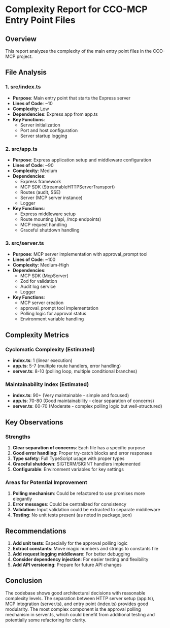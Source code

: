 # Complexity Report for CCO-MCP Entry Point Files

## Overview

This report analyzes the complexity of the main entry point files in the CCO-MCP project.

## File Analysis

### 1. src/index.ts
- **Purpose**: Main entry point that starts the Express server
- **Lines of Code**: ~10
- **Complexity**: Low
- **Dependencies**: Express app from app.ts
- **Key Functions**: 
  - Server initialization
  - Port and host configuration
  - Server startup logging

### 2. src/app.ts
- **Purpose**: Express application setup and middleware configuration
- **Lines of Code**: ~90
- **Complexity**: Medium
- **Dependencies**: 
  - Express framework
  - MCP SDK (StreamableHTTPServerTransport)
  - Routes (audit, SSE)
  - Server (MCP server instance)
  - Logger
- **Key Functions**:
  - Express middleware setup
  - Route mounting (/api, /mcp endpoints)
  - MCP request handling
  - Graceful shutdown handling

### 3. src/server.ts
- **Purpose**: MCP server implementation with approval_prompt tool
- **Lines of Code**: ~100
- **Complexity**: Medium-High
- **Dependencies**:
  - MCP SDK (McpServer)
  - Zod for validation
  - Audit log service
  - Logger
- **Key Functions**:
  - MCP server creation
  - approval_prompt tool implementation
  - Polling logic for approval status
  - Environment variable handling

## Complexity Metrics

### Cyclomatic Complexity (Estimated)
- **index.ts**: 1 (linear execution)
- **app.ts**: 5-7 (multiple route handlers, error handling)
- **server.ts**: 8-10 (polling loop, multiple conditional branches)

### Maintainability Index (Estimated)
- **index.ts**: 90+ (Very maintainable - simple and focused)
- **app.ts**: 70-80 (Good maintainability - clear separation of concerns)
- **server.ts**: 60-70 (Moderate - complex polling logic but well-structured)

## Key Observations

### Strengths
1. **Clear separation of concerns**: Each file has a specific purpose
2. **Good error handling**: Proper try-catch blocks and error responses
3. **Type safety**: Full TypeScript usage with proper types
4. **Graceful shutdown**: SIGTERM/SIGINT handlers implemented
5. **Configurable**: Environment variables for key settings

### Areas for Potential Improvement
1. **Polling mechanism**: Could be refactored to use promises more elegantly
2. **Error messages**: Could be centralized for consistency
3. **Validation**: Input validation could be extracted to separate middleware
4. **Testing**: No unit tests present (as noted in package.json)

## Recommendations

1. **Add unit tests**: Especially for the approval polling logic
2. **Extract constants**: Move magic numbers and strings to constants file
3. **Add request logging middleware**: For better debugging
4. **Consider dependency injection**: For easier testing and flexibility
5. **Add API versioning**: Prepare for future API changes

## Conclusion

The codebase shows good architectural decisions with reasonable complexity levels. The separation between HTTP server setup (app.ts), MCP integration (server.ts), and entry point (index.ts) provides good modularity. The most complex component is the approval polling mechanism in server.ts, which could benefit from additional testing and potentially some refactoring for clarity.